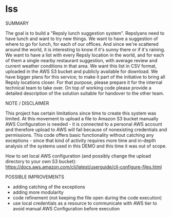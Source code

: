 # lss

SUMMARY

The goal is to build a "Repsly lunch suggestion system".
Repslyans need to have lunch and want to try new things. We want to have a suggestion of where to go for lunch, for each of our offices. And since we're scattered around the world, it is interesting to know if it's sunny there or if it's raining.
We want to have a list with every Repsly location in the world, and for each of them a single nearby restaurant suggestion, with average review and current weather conditions in that area. We want this list in CSV format, uploaded in the AWS S3 bucket and publicly available for download.
We have bigger plans for this service; to make it part of the initiative to bring all Repsly locations closer. For that purpose, please prepare it for the internal technical team to take over. On top of working code please provide a detailed description of the solution suitable for handover to the other team.

NOTE / DISCLAIMER

This project has certain limitations since time to create this system was limited.
At this movement to upload a file to Amazon S3 bucket manually AWS Configuration is needed - it is connected to a personal AWS account and therefore upload to AWS will fail because of nonexisting credentials and permissions.
This code offers basic functionality without catching any exceptions - since that kind of activity requires more time and in-depth analysis of the systems used in this DEMO and this time it was out of scope.

How to set local AWS configuration (and possibly change the upload directory to your own S3 bucket): https://docs.aws.amazon.com/cli/latest/userguide/cli-configure-files.html

POSSIBLE IMPROVEMENTS

- adding catching of the exceptions
- adding more modularity
- code refinement (not keeping the file open during the code execution)
- use local credentials as a resource to communicate with AWS tier to avoid manual AWS Configuration before execution




